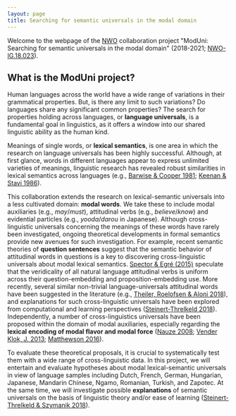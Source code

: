 ```yaml
---
layout: page
title: Searching for semantic universals in the modal domain
---
```


Welcome to the webpage of the [NWO](https://www.nwo.nl/en) collaboration project "ModUni: Searching for semantic universals in the modal domain" (2018-2021; [NWO-IG.18.023](https://www.nwo.nl/en/news-and-events/news/2018/07/eight-grants-awarded-for-international-collaboration-in-the-humanities.html)). 
<!-- This page contains general information about the project as well as details about the four workshops. The output of the project will be uploaded as they become available.  -->

## What is the ModUni project?

Human languages across the world have a wide range of variations in their grammatical properties. But, is there any limit to such variations? Do languages share any significant common properties? The search for properties holding across languages, or **language universals**, is a fundamental goal in linguistics, as it offers a window into our shared linguistic ability as the human kind.

Meanings of single words, or **lexical semantics**, is one area in which the research on language universals has been highly successful. Although, at first glance, words in different languages appear to express unlimited varieties of meanings, linguistic research has revealed robust similarities in lexical semantics across languages (e.g., [Barwise & Cooper 1981](https://doi.org/10.1007/BF00350139); [Keenan & Stavi 1986](https://doi.org/10.1007/BF00630273)). 

This collaboration extends the research on lexical-semantic universals into a less cultivated domain: **modal words**. We take these to include modal auxiliaries (e.g., *may*/*must*), attitudinal verbs (e.g., *believe*/*know*) and evidential particles (e.g., *yooda*/*darou* in Japanese). Although cross-linguistic universals concerning the meanings of these words have rarely been investigated, ongoing theoretical developments in formal semantics provide new avenues for such investigation. For example, recent semantic theories of ​**question sentences** suggest that the semantic behavior of attitudinal words in questions is a key to discovering cross-linguistic universals about modal lexical semantics. [Spector & Egré (2015)](https://doi.org/10.1007/s11229-015-0722-4) speculate that the veridicality of all natural language attitudinal verbs is uniform across their question-embedding and proposition-embedding use. More recently, several similar non-trivial language-universals attitudinal words have been suggested in the literature (e.g., [Theiler, Roelofsen & Aloni 2018](https://doi.org/10.1093/jos/ffy003)), and explanations for such cross-linguistic universals have been explored from computational and learning perspectives ([Steinert-Threlkeld 2018](https://semanticsarchive.net/Archive/DI5ZTNmN/UniversalResponsiveVerbs.pdf)). Independently, a number of cross-linguistics universals have been proposed within the domain of modal auxiliaries, especially regarding the **lexical encoding of modal flavor and modal force** ([Nauze 2008](http://www.illc.uva.nl/Research/Publications/Dissertations/DS-2008-08.text.pdf); [Vender Klok, J. 2013](https://lucian.uchicago.edu/blogs/semvar2013/program/); [Matthewson 2016](https://doi.org/10.1017/CBO9781139236157.019)). 

To evaluate these theoretical proposals, it is crucial to systematically test them with a wide range of cross-linguistic data. In this project, we will entertain and evaluate hypotheses about modal lexical-semantic universals in view of language samples including Dutch, French, German, Hungarian, Japanese, Mandarin Chinese, Ngamo, Romanian, Turkish, and Zapotec. At the same time, we will investigate possible **explanations** of semantic universals on the basis of linguistic theory and/or ease of learning ([Steinert-Threlkeld & Szymanik 2018](https://semanticsarchive.net/Archive/mQ2Y2Y2Z/LearnabilitySemanticUniversals.pdf)). 

<!-- the theoretical underpinning of feasible semantic universals for modal meanings.  -->

<!-- ## References

- Barwise, J., & Cooper, R. (1981). Generalized quantifiers and natural language. *Linguistics and Philosophy​*, 4(2), 159-219.
- Spector, B., & Egré, P. (2015). A uniform semantics for embedded interrogatives: An
answer, not necessarily the answer. ​*Synthese*​, 192(6), 1729--1784.
- Steinert-Threlkeld, Shane. 2018. An Explanation of the Veridical Uniformity Universal. Ms., ILLC, University of Amsterdam.
- Theiler, N. ​Roelofsen, F.​, & ​Aloni, M. (2018). ​A uniform semantics for declarative and interrogative complements​. *Journal of Semantics*. -->

